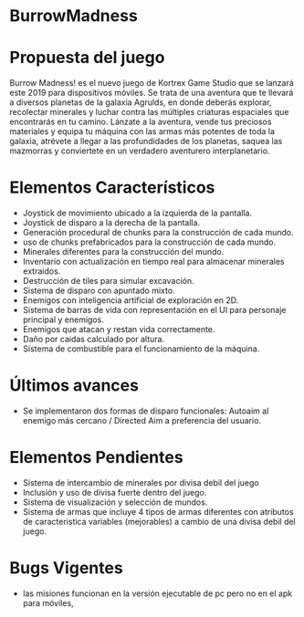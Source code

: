 # BurrowMadness

# Propuesta del juego
Burrow Madness! es el nuevo juego de Kortrex Game Studio que se lanzará este 2019
para dispositivos móviles. Se trata de una aventura que te llevará a diversos 
planetas de la galaxia Agrulds, en donde deberás explorar, recolectar minerales
y luchar contra las múltiples criaturas espaciales que encontrarás en tu 
camino. Lánzate a la aventura, vende tus preciosos materiales y equipa tu 
máquina con las armas más potentes de toda la galaxia, atrévete a llegar
a las profundidades de los planetas, saquea las mazmorras y conviertete en
un verdadero aventurero interplanetario.

# Elementos Característicos
- Joystick de movimiento ubicado a la izquierda de la pantalla.
- Joystick de disparo a la derecha de la pantalla.
- Generación procedural de chunks para la construcción de cada mundo.
- uso de chunks prefabricados para la construcción de cada mundo.
- Minerales diferentes para la construcción del mundo.
- Inventario con actualización en tiempo real para almacenar minerales extraidos.
- Destrucción de tiles para simular excavación.
- Sistema de disparo con apuntado mixto.
- Enemigos con inteligencia artificial de exploración en 2D.
- Sistema de barras de vida con representación en el UI para personaje principal y enemigos.
- Enemigos que atacan y restan vida correctamente.
- Daño por caidas calculado por altura.
- Sistema de combustible para el funcionamiento de la máquina.

# Últimos avances
- Se implementaron dos formas de disparo funcionales: Autoaim al enemigo más cercano / Directed Aim 
a preferencia del usuario.

# Elementos Pendientes
- Sistema de intercambio de minerales por divisa debil del juego
- Inclusión y uso de divisa fuerte dentro del juego.
- Sistema de visualización y selección de mundos.
- Sistema de armas que incluye 4 tipos de armas diferentes con atributos de caracteristica variables 
(mejorables) a cambio de una divisa debil del juego.

# Bugs Vigentes
- las misiones funcionan en la versión ejecutable de pc pero no en el apk para móviles,

